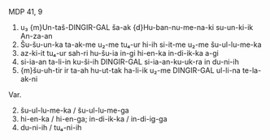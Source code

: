 MDP 41, 9

1. u₃ {m}Un-taš-DINGIR-GAL ša-ak {d}Hu-ban-nu-me-na-ki su-un-ki-ik An-za-an
2. Šu-šu-un-ka ta-ak-me u₂-me tu₄-ur hi-ih si-it-me u₂-me šu-ul-lu-me-ka
3. az-ki-it tu₄-ur sah-ri hu-šu-ia in-gi hi-en-ka in-di-ik-ka a-gi
4. si-ia-an ta-li-in ku-ši-ih DINGIR-GAL si-ia-an-ku-uk-ra in du-ni-ih
5. {m}šu-uh-tir ir ta-ah hu-ut-tak ha-li-ik u₂-me DINGIR-GAL ul-li-na te-la-ak-ni

Var.

2. šu-ul-lu-me-ka / šu-ul-lu-me-ga
3. hi-en-ka / hi-en-ga; in-di-ik-ka / in-di-ig-ga
4. du-ni-ih / tu₄-ni-ih
